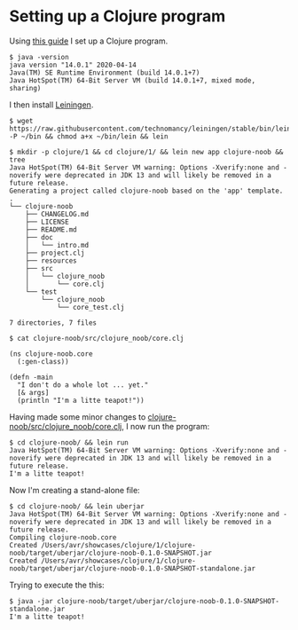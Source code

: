 # Setting up a Clojure program

Using [this guide](https://www.braveclojure.com/getting-started/) I set up a Clojure program.

```console
$ java -version
java version "14.0.1" 2020-04-14
Java(TM) SE Runtime Environment (build 14.0.1+7)
Java HotSpot(TM) 64-Bit Server VM (build 14.0.1+7, mixed mode, sharing)
```

I then install [Leiningen](https://leiningen.org/).
```console
$ wget https://raw.githubusercontent.com/technomancy/leiningen/stable/bin/lein -P ~/bin && chmod a+x ~/bin/lein && lein
```

```console
$ mkdir -p clojure/1 && cd clojure/1/ && lein new app clojure-noob && tree
Java HotSpot(TM) 64-Bit Server VM warning: Options -Xverify:none and -noverify were deprecated in JDK 13 and will likely be removed in a future release.
Generating a project called clojure-noob based on the 'app' template.
.
└── clojure-noob
    ├── CHANGELOG.md
    ├── LICENSE
    ├── README.md
    ├── doc
    │   └── intro.md
    ├── project.clj
    ├── resources
    ├── src
    │   └── clojure_noob
    │       └── core.clj
    └── test
        └── clojure_noob
            └── core_test.clj

7 directories, 7 files
```

```console
$ cat clojure-noob/src/clojure_noob/core.clj

(ns clojure-noob.core
  (:gen-class))

(defn -main
  "I don't do a whole lot ... yet."
  [& args]
  (println "I'm a litte teapot!"))
```

Having made some minor changes to [clojure-noob/src/clojure_noob/core.clj](clojure/1/clojure-noob/src/clojure_noob/core.clj), I now run the program:
```console
$ cd clojure-noob/ && lein run
Java HotSpot(TM) 64-Bit Server VM warning: Options -Xverify:none and -noverify were deprecated in JDK 13 and will likely be removed in a future release.
I'm a litte teapot!
```

Now I'm creating a stand-alone file:
```console
$ cd clojure-noob/ && lein uberjar
Java HotSpot(TM) 64-Bit Server VM warning: Options -Xverify:none and -noverify were deprecated in JDK 13 and will likely be removed in a future release.
Compiling clojure-noob.core
Created /Users/avr/showcases/clojure/1/clojure-noob/target/uberjar/clojure-noob-0.1.0-SNAPSHOT.jar
Created /Users/avr/showcases/clojure/1/clojure-noob/target/uberjar/clojure-noob-0.1.0-SNAPSHOT-standalone.jar
```
Trying to execute the this:
```console
$ java -jar clojure-noob/target/uberjar/clojure-noob-0.1.0-SNAPSHOT-standalone.jar
I'm a litte teapot!
```
